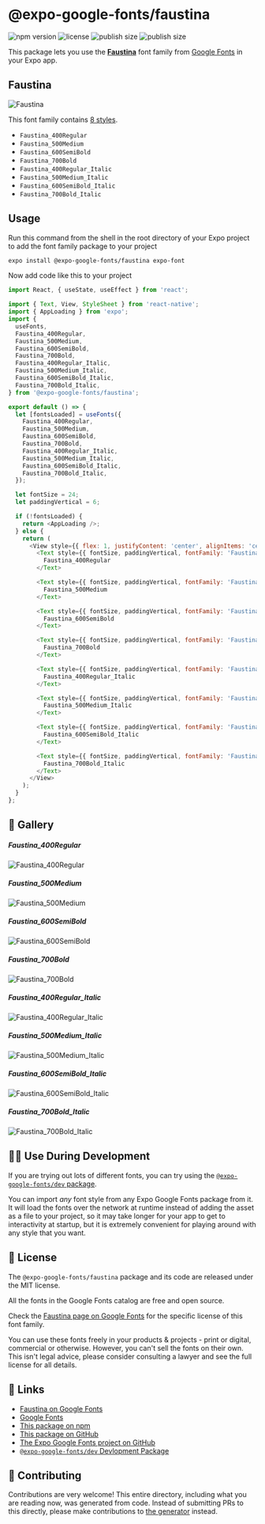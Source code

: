 # @expo-google-fonts/faustina

![npm version](https://flat.badgen.net/npm/v/@expo-google-fonts/faustina)
![license](https://flat.badgen.net/github/license/expo/google-fonts)
![publish size](https://flat.badgen.net/packagephobia/install/@expo-google-fonts/faustina)
![publish size](https://flat.badgen.net/packagephobia/publish/@expo-google-fonts/faustina)

This package lets you use the [**Faustina**](https://fonts.google.com/specimen/Faustina) font family from [Google Fonts](https://fonts.google.com/) in your Expo app.

## Faustina

![Faustina](./font-family.png)

This font family contains [8 styles](#-gallery).

- `Faustina_400Regular`
- `Faustina_500Medium`
- `Faustina_600SemiBold`
- `Faustina_700Bold`
- `Faustina_400Regular_Italic`
- `Faustina_500Medium_Italic`
- `Faustina_600SemiBold_Italic`
- `Faustina_700Bold_Italic`

## Usage

Run this command from the shell in the root directory of your Expo project to add the font family package to your project
```sh
expo install @expo-google-fonts/faustina expo-font
```

Now add code like this to your project
```js
import React, { useState, useEffect } from 'react';

import { Text, View, StyleSheet } from 'react-native';
import { AppLoading } from 'expo';
import {
  useFonts,
  Faustina_400Regular,
  Faustina_500Medium,
  Faustina_600SemiBold,
  Faustina_700Bold,
  Faustina_400Regular_Italic,
  Faustina_500Medium_Italic,
  Faustina_600SemiBold_Italic,
  Faustina_700Bold_Italic,
} from '@expo-google-fonts/faustina';

export default () => {
  let [fontsLoaded] = useFonts({
    Faustina_400Regular,
    Faustina_500Medium,
    Faustina_600SemiBold,
    Faustina_700Bold,
    Faustina_400Regular_Italic,
    Faustina_500Medium_Italic,
    Faustina_600SemiBold_Italic,
    Faustina_700Bold_Italic,
  });

  let fontSize = 24;
  let paddingVertical = 6;

  if (!fontsLoaded) {
    return <AppLoading />;
  } else {
    return (
      <View style={{ flex: 1, justifyContent: 'center', alignItems: 'center' }}>
        <Text style={{ fontSize, paddingVertical, fontFamily: 'Faustina_400Regular' }}>
          Faustina_400Regular
        </Text>

        <Text style={{ fontSize, paddingVertical, fontFamily: 'Faustina_500Medium' }}>
          Faustina_500Medium
        </Text>

        <Text style={{ fontSize, paddingVertical, fontFamily: 'Faustina_600SemiBold' }}>
          Faustina_600SemiBold
        </Text>

        <Text style={{ fontSize, paddingVertical, fontFamily: 'Faustina_700Bold' }}>
          Faustina_700Bold
        </Text>

        <Text style={{ fontSize, paddingVertical, fontFamily: 'Faustina_400Regular_Italic' }}>
          Faustina_400Regular_Italic
        </Text>

        <Text style={{ fontSize, paddingVertical, fontFamily: 'Faustina_500Medium_Italic' }}>
          Faustina_500Medium_Italic
        </Text>

        <Text style={{ fontSize, paddingVertical, fontFamily: 'Faustina_600SemiBold_Italic' }}>
          Faustina_600SemiBold_Italic
        </Text>

        <Text style={{ fontSize, paddingVertical, fontFamily: 'Faustina_700Bold_Italic' }}>
          Faustina_700Bold_Italic
        </Text>
      </View>
    );
  }
};

```

## 🔡 Gallery

##### Faustina_400Regular
![Faustina_400Regular](./Faustina_400Regular.ttf.png)

##### Faustina_500Medium
![Faustina_500Medium](./Faustina_500Medium.ttf.png)

##### Faustina_600SemiBold
![Faustina_600SemiBold](./Faustina_600SemiBold.ttf.png)

##### Faustina_700Bold
![Faustina_700Bold](./Faustina_700Bold.ttf.png)

##### Faustina_400Regular_Italic
![Faustina_400Regular_Italic](./Faustina_400Regular_Italic.ttf.png)

##### Faustina_500Medium_Italic
![Faustina_500Medium_Italic](./Faustina_500Medium_Italic.ttf.png)

##### Faustina_600SemiBold_Italic
![Faustina_600SemiBold_Italic](./Faustina_600SemiBold_Italic.ttf.png)

##### Faustina_700Bold_Italic
![Faustina_700Bold_Italic](./Faustina_700Bold_Italic.ttf.png)


## 👩‍💻 Use During Development

If you are trying out lots of different fonts, you can try using the [`@expo-google-fonts/dev` package](https://github.com/expo/google-fonts/tree/master/font-packages/dev#readme).

You can import *any* font style from any Expo Google Fonts package from it. It will load the fonts
over the network at runtime instead of adding the asset as a file to your project, so it may take longer
for your app to get to interactivity at startup, but it is extremely convenient
for playing around with any style that you want.

## 📖 License

The `@expo-google-fonts/faustina` package and its code are released under the MIT license.

All the fonts in the Google Fonts catalog are free and open source.

Check the [Faustina page on Google Fonts](https://fonts.google.com/specimen/Faustina) for the specific license of this font family.

You can use these fonts freely in your products & projects - print or digital, commercial or otherwise. However, you can't sell the fonts on their own. This isn't legal advice, please consider consulting a lawyer and see the full license for all details.

## 🔗 Links

- [Faustina on Google Fonts](https://fonts.google.com/specimen/Faustina)
- [Google Fonts](https://fonts.google.com/)
- [This package on npm](https://www.npmjs.com/package/@expo-google-fonts/faustina)
- [This package on GitHub](https://github.com/expo/google-fonts/tree/master/font-packages/faustina)
- [The Expo Google Fonts project on GitHub](https://github.com/expo/google-fonts)
- [`@expo-google-fonts/dev` Devlopment Package](https://github.com/expo/google-fonts/tree/master/font-packages/dev)

## 🤝 Contributing

Contributions are very welcome! This entire directory, including what you are reading now, was generated from code. Instead of submitting PRs to this directly, please make contributions to [the generator](https://github.com/expo/google-fonts/tree/master/packages/generator) instead.
